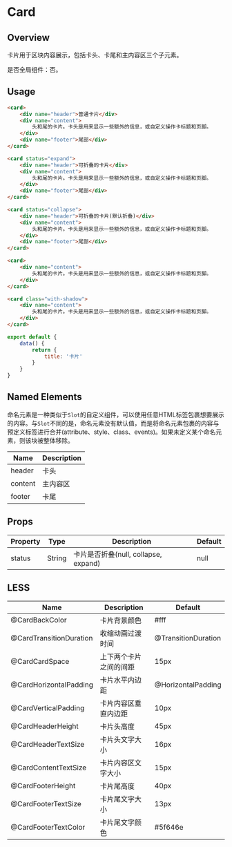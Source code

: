 # Card

## Overview

卡片用于区块内容展示，包括卡头、卡尾和主内容区三个子元素。

是否全局组件：否。

## Usage

```html
<card>
    <div name="header">普通卡片</div>
    <div name="content">
        头和尾的卡片。卡头是用来显示一些额外的信息，或自定义操作卡标题和页脚。
    </div>
    <div name="footer">尾部</div>
</card>

<card status="expand">
    <div name="header">可折叠的卡片</div>
    <div name="content">
        头和尾的卡片。卡头是用来显示一些额外的信息，或自定义操作卡标题和页脚。
    </div>
    <div name="footer">尾部</div>
</card>

<card status="collapse">
    <div name="header">可折叠的卡片(默认折叠)</div>
    <div name="content">
        头和尾的卡片。卡头是用来显示一些额外的信息，或自定义操作卡标题和页脚。
    </div>
    <div name="footer">尾部</div>
</card>

<card>
    <div name="content">
        头和尾的卡片。卡头是用来显示一些额外的信息，或自定义操作卡标题和页脚。
    </div>
</card>

<card class="with-shadow">
    <div name="content">
        头和尾的卡片。卡头是用来显示一些额外的信息，或自定义操作卡标题和页脚。
    </div>
</card>
```

```javascript
export default {
    data() {
        return {
            title: '卡片'
        }
    }
}
```

## Named Elements

命名元素是一种类似于`Slot`的自定义组件，可以使用任意HTML标签包裹想要展示的内容。与`Slot`不同的是，命名元素没有默认值，而是将命名元素包裹的内容与预定义标签进行合并(attribute、style、class、events)。如果未定义某个命名元素，则该块被整体移除。

| Name | Description |
| ----- | ----- |
| header | 卡头 |
| content | 主内容区 |
| footer | 卡尾 |

## Props

| Property | Type | Description | Default |
| ----- | ----- | ----- | ----- |
| status | String | 卡片是否折叠(null, collapse, expand) | null |

## LESS

| Name | Description | Default |
| ----- | ----- | ----- |
| @CardBackColor | 卡片背景颜色 | \#fff |
| @CardTransitionDuration | 收缩动画过渡时间 | @TransitionDuration |
| @CardCardSpace | 上下两个卡片之间的间距 | 15px |
| @CardHorizontalPadding | 卡片水平内边距 | @HorizontalPadding |
| @CardVerticalPadding | 卡片内容区垂直内边距 | 10px |
| @CardHeaderHeight | 卡片头高度 | 45px |
| @CardHeaderTextSize | 卡片头文字大小 | 16px |
| @CardContentTextSize | 卡片内容区文字大小 | 15px |
| @CardFooterHeight | 卡片尾高度 | 40px |
| @CardFooterTextSize | 卡片尾文字大小 | 13px |
| @CardFooterTextColor | 卡片尾文字颜色 | \#5f646e |
